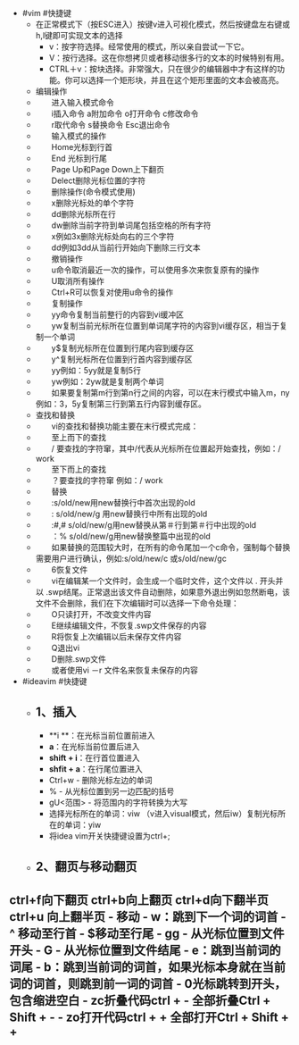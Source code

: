 - #vim #快捷键
    - 在正常模式下（按ESC进入）按键v进入可视化模式，然后按键盘左右键或h,l键即可实现文本的选择
        - v：按字符选择。经常使用的模式，所以亲自尝试一下它。
        - V：按行选择。这在你想拷贝或者移动很多行的文本的时候特别有用。
        - CTRL＋v：按块选择。非常强大，只在很少的编辑器中才有这样的功能。你可以选择一个矩形块，并且在这个矩形里面的文本会被高亮。
    - 编辑操作
    - 　　进入输入模式命令
    - 　　i插入命令 a附加命令 o打开命令 c修改命令
    - 　　r取代命令 s替换命令 Esc退出命令
    - 　　输入模式的操作
    - 　　Home光标到行首
    - 　　End 光标到行尾
    - 　　Page Up和Page Down上下翻页
    - 　　Delect删除光标位置的字符
    - 　　删除操作(命令模式使用)
    - 　　x删除光标处的单个字符
    - 　　dd删除光标所在行
    - 　　dw删除当前字符到单词尾包括空格的所有字符
    - 　　x例如3x删除光标处向右的三个字符
    - 　　dd例如3dd从当前行开始向下删除三行文本
    - 　　撤销操作
    - 　　u命令取消最近一次的操作，可以使用多次来恢复原有的操作
    - 　　U取消所有操作
    - 　　Ctrl+R可以恢复对使用u命令的操作
    - 　　复制操作
    - 　　yy命令复制当前整行的内容到vi缓冲区
    - 　　yw复制当前光标所在位置到单词尾字符的内容到vi缓存区，相当于复制一个单词
    - 　　y$复制光标所在位置到行尾内容到缓存区
    - 　　y^复制光标所在位置到行首内容到缓存区
    - 　　yy例如：5yy就是复制5行
    - 　　yw例如：2yw就是复制两个单词
    - 　　如果要复制第m行到第n行之间的内容，可以在末行模式中输入m，ny例如：3，5y复制第三行到第五行内容到缓存区。
    - 查找和替换
    - 　　vi的查找和替换功能主要在末行模式完成：
    - 　　至上而下的查找
    - 　　/ 要查找的字符窜，其中/代表从光标所在位置起开始查找，例如：/ work
    - 　　至下而上的查找
    - 　　？要查找的字符窜 例如：/ work
    - 　　替换
    - 　　:s/old/new用new替换行中首次出现的old
    - 　　: s/old/new/g 用new替换行中所有出现的old
    - 　　:#,# s/old/new/g用new替换从第＃行到第＃行中出现的old
    - 　　：% s/old/new/g用new替换整篇中出现的old
    - 　　如果替换的范围较大时，在所有的命令尾加一个c命令，强制每个替换需要用户进行确认，例如:s/old/new/c 或s/old/new/gc
    - 　　6恢复文件
    - 　　vi在编辑某一个文件时，会生成一个临时文件，这个文件以 . 开头并以 .swp结尾。正常退出该文件自动删除，如果意外退出例如忽然断电，该文件不会删除，我们在下次编辑时可以选择一下命令处理：
    - 　　O只读打开，不改变文件内容
    - 　　E继续编辑文件，不恢复.swp文件保存的内容
    - 　　R将恢复上次编辑以后未保存文件内容
    - 　　Q退出vi
    - 　　D删除.swp文件
    - 　　或者使用vi －r 文件名来恢复未保存的内容
- #ideavim #快捷键
    - ## 1、插入
        - **i **：在光标当前位置前进入
        - **a**：在光标当前位置后进入
        - **shift + i**：在行首位置进入
        - **shfit + a**：在行尾位置进入
        - Ctrl+w - 删除光标左边的单词
        - % - 从光标位置到另一边匹配的括号
        - gU<范围> - 将范围内的字符转换为大写
        - 选择光标所在的单词：viw （v进入visual模式，然后iw）复制光标所在的单词：yiw
        - 将idea vim开关快捷键设置为ctrl+;
    - ## 2、翻页与移动翻页
ctrl+f向下翻页
ctrl+b向上翻页
ctrl+d向下翻半页
ctrl+u 向上翻半页
        - 移动
        - **w**：跳到下一个词的词首
        - ^ 移动至行首
        - $移动至行尾
        - gg - 从光标位置到文件开头
        - G - 从光标位置到文件结尾
        - **e**：跳到当前词的词尾
        - **b**：跳到当前词的词首，如果光标本身就在当前词的词首，则跳到前一词的词首
        - 0光标跳转到开头，包含缩进空白
        - zc折叠代码ctrl + - 全部折叠Ctrl + Shift + -
        - zo打开代码ctrl + + 全部打开Ctrl + Shift + +
- 
